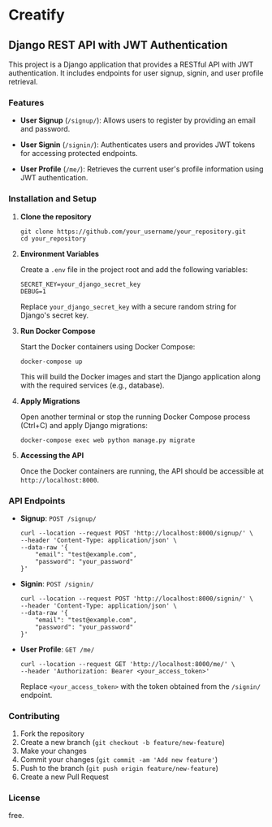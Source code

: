 
# Creatify

## Django REST API with JWT Authentication

This project is a Django application that provides a RESTful API with JWT authentication. It includes endpoints for user signup, signin, and user profile retrieval.

### Features

- **User Signup** (`/signup/`):
  Allows users to register by providing an email and password.

- **User Signin** (`/signin/`):
  Authenticates users and provides JWT tokens for accessing protected endpoints.

- **User Profile** (`/me/`):
  Retrieves the current user's profile information using JWT authentication.

### Installation and Setup

1. **Clone the repository**

   ```
   git clone https://github.com/your_username/your_repository.git
   cd your_repository
   ```

2. **Environment Variables**

   Create a `.env` file in the project root and add the following variables:

   ```
   SECRET_KEY=your_django_secret_key
   DEBUG=1
   ```

   Replace `your_django_secret_key` with a secure random string for Django's secret key.

3. **Run Docker Compose**

   Start the Docker containers using Docker Compose:

   ```
   docker-compose up
   ```

   This will build the Docker images and start the Django application along with the required services (e.g., database).

4. **Apply Migrations**

   Open another terminal or stop the running Docker Compose process (Ctrl+C) and apply Django migrations:

   ```
   docker-compose exec web python manage.py migrate
   ```

5. **Accessing the API**

   Once the Docker containers are running, the API should be accessible at `http://localhost:8000`.

### API Endpoints

- **Signup**: `POST /signup/`

  ```
  curl --location --request POST 'http://localhost:8000/signup/' \
  --header 'Content-Type: application/json' \
  --data-raw '{
      "email": "test@example.com",
      "password": "your_password"
  }'
  ```

- **Signin**: `POST /signin/`

  ```
  curl --location --request POST 'http://localhost:8000/signin/' \
  --header 'Content-Type: application/json' \
  --data-raw '{
      "email": "test@example.com",
      "password": "your_password"
  }'
  ```

- **User Profile**: `GET /me/`

  ```
  curl --location --request GET 'http://localhost:8000/me/' \
  --header 'Authorization: Bearer <your_access_token>'
  ```

  Replace `<your_access_token>` with the token obtained from the `/signin/` endpoint.

### Contributing

1. Fork the repository
2. Create a new branch (`git checkout -b feature/new-feature`)
3. Make your changes
4. Commit your changes (`git commit -am 'Add new feature'`)
5. Push to the branch (`git push origin feature/new-feature`)
6. Create a new Pull Request

### License
free.
